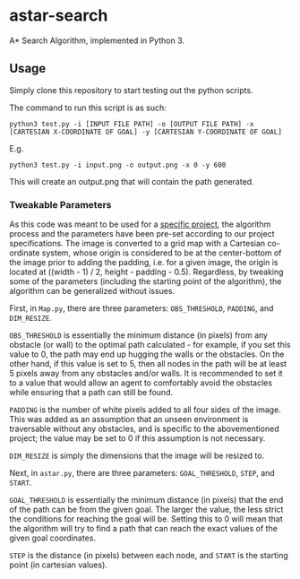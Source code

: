 # astar-search
A* Search Algorithm, implemented in Python 3.

## Usage

Simply clone this repository to start testing out the python scripts.

The command to run this script is as such:

`python3 test.py -i [INPUT FILE PATH] -o [OUTPUT FILE PATH] -x [CARTESIAN X-COORDINATE OF GOAL] -y [CARTESIAN Y-COORDINATE OF GOAL]`

E.g.

`python3 test.py -i input.png -o output.png -x 0 -y 600`

This will create an output.png that will contain the path generated.

### Tweakable Parameters 

As this code was meant to be used for a [specific project](https://github.com/lhw-1/rgbd-pathfinder-ros), the algorithm process and the parameters have been pre-set according to our project specifications. The image is converted to a grid map with a Cartesian co-ordinate system, whose origin is considered to be at the center-bottom of the image prior to adding the padding, i.e. for a given image, the origin is located at ((width - 1) / 2, height - padding - 0.5). Regardless, by tweaking some of the parameters (including the starting point of the algorithm), the algorithm can be generalized without issues.

First, in `Map.py`, there are three parameters: `OBS_THRESHOLD`, `PADDING`, and `DIM_RESIZE`. 

`OBS_THRESHOLD` is essentially the minimum distance (in pixels) from any obstacle (or wall) to the optimal path calculated - for example, if you set this value to 0, the path may end up hugging the walls or the obstacles. On the other hand, if this value is set to 5, then all nodes in the path will be at least 5 pixels away from any obstacles and/or walls. It is recommended to set it to a value that would allow an agent to comfortably avoid the obstacles while ensuring that a path can still be found. 

`PADDING` is the number of white pixels added to all four sides of the image. This was added as an assumption that an unseen environment is traversable without any obstacles, and is specific to the abovementioned project; the value may be set to 0 if this assumption is not necessary.

`DIM_RESIZE` is simply the dimensions that the image will be resized to.

Next, in `astar.py`, there are three parameters: `GOAL_THRESHOLD`, `STEP`, and `START`.

`GOAL_THRESHOLD` is essentially the minimum distance (in pixels) that the end of the path can be from the given goal. The larger the value, the less strict the conditions for reaching the goal will be. Setting this to 0 will mean that the algorithm will try to find a path that can reach the exact values of the given goal coordinates.

`STEP` is the distance (in pixels) between each node, and `START` is the starting point (in cartesian values).
